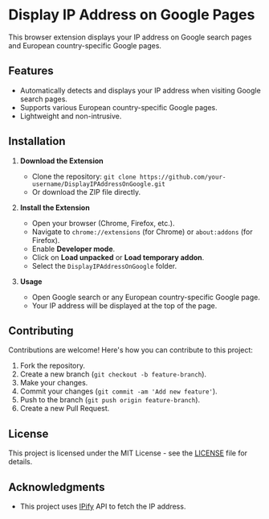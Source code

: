 # Display IP Address on Google Pages

This browser extension displays your IP address on Google search pages and European country-specific Google pages.

## Features

- Automatically detects and displays your IP address when visiting Google search pages.
- Supports various European country-specific Google pages.
- Lightweight and non-intrusive.

## Installation

1. **Download the Extension**
   - Clone the repository: `git clone https://github.com/your-username/DisplayIPAddressOnGoogle.git`
   - Or download the ZIP file directly.

2. **Install the Extension**
   - Open your browser (Chrome, Firefox, etc.).
   - Navigate to `chrome://extensions` (for Chrome) or `about:addons` (for Firefox).
   - Enable **Developer mode**.
   - Click on **Load unpacked** or **Load temporary addon**.
   - Select the `DisplayIPAddressOnGoogle` folder.

3. **Usage**
   - Open Google search or any European country-specific Google page.
   - Your IP address will be displayed at the top of the page.

## Contributing

Contributions are welcome! Here's how you can contribute to this project:

1. Fork the repository.
2. Create a new branch (`git checkout -b feature-branch`).
3. Make your changes.
4. Commit your changes (`git commit -am 'Add new feature'`).
5. Push to the branch (`git push origin feature-branch`).
6. Create a new Pull Request.

## License

This project is licensed under the MIT License - see the [LICENSE](LICENSE) file for details.

## Acknowledgments

- This project uses [IPify](https://www.ipify.org/) API to fetch the IP address.

